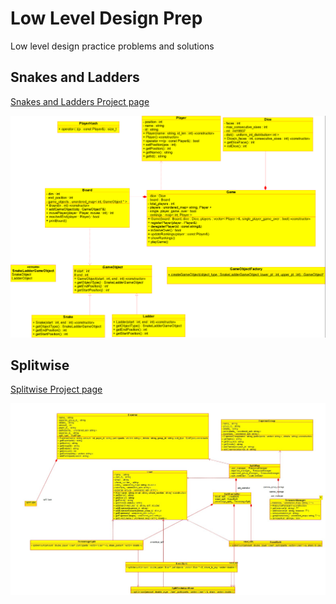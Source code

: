 # Low Level Design Prep
Low level design practice problems and solutions

## Snakes and Ladders
[Snakes and Ladders Project page]("Snakes%20and%20Ladders/Snakes%20and%20Ladders.md")

![Snakes and Ladders](Snakes%20and%20Ladders/media/class_diagram.png)

## Splitwise
[Splitwise Project page]("Splitwise/Splitwise.md")

![Splitwise](Splitwise/media/Splitwise.jpg)